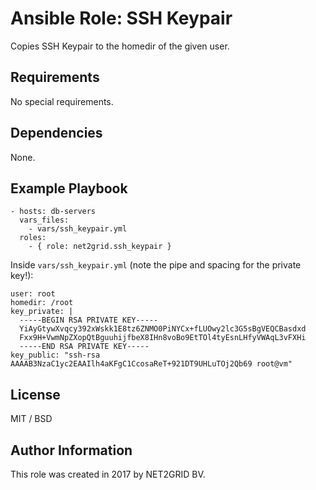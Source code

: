 # Ansible Role: SSH Keypair

Copies SSH Keypair to the homedir of the given user.

## Requirements

No special requirements.

## Dependencies

None.

## Example Playbook

    - hosts: db-servers
      vars_files:
        - vars/ssh_keypair.yml
      roles:
        - { role: net2grid.ssh_keypair }

Inside `vars/ssh_keypair.yml` (note the pipe and spacing for the private key!):

    user: root
    homedir: /root
    key_private: |
      -----BEGIN RSA PRIVATE KEY-----
      YiAyGtywXvqcy392xWskk1E8tz6ZNMO0PiNYCx+fLUOwy2lc3G5sBgVEQCBasdxd
      Fxx9H+VwmNpZXopQtBguuhijfbeX8IHn8voBo9EtTOl4tyEsnLHfyVWAqL3vFXHi
      -----END RSA PRIVATE KEY-----
    key_public: "ssh-rsa AAAAB3NzaC1yc2EAAIlh4aKFgC1CcosaReT+921DT9UHLuTOj2Qb69 root@vm"

## License

MIT / BSD

## Author Information

This role was created in 2017 by NET2GRID BV.
